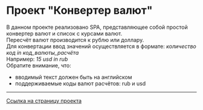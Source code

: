 # Проект "Конвертер валют"
В данном проекте реализовано SPA, представляющее собой простой конвертер валют и список с курсами валют.  
Пересчёт валют производится к рублю или доллару.  
Для конвертации ввод значений осуществляется в формате: *количество код in код_валюты_расчёта*  
Например: *15 usd in rub*  
Обратите внимание, что:  
* вводимый текст должен быть на английском  
* поддерживаемые коды валют расчётов: rub и usd  
***

[Ссылка на страницу проекта](https://alex-grt.github.io/currency-converter/)
